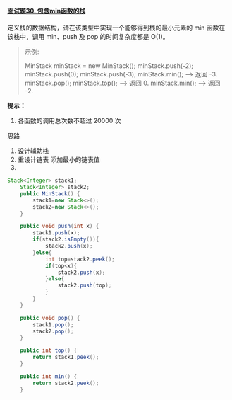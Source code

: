 #### [面试题30. 包含min函数的栈](https://leetcode-cn.com/problems/bao-han-minhan-shu-de-zhan-lcof/)

定义栈的数据结构，请在该类型中实现一个能够得到栈的最小元素的 min 函数在该栈中，调用 min、push 及 pop 的时间复杂度都是 O(1)。

> 示例:
>
> MinStack minStack = new MinStack();
> minStack.push(-2);
> minStack.push(0);
> minStack.push(-3);
> minStack.min();   --> 返回 -3.
> minStack.pop();
> minStack.top();      --> 返回 0.
> minStack.min();   --> 返回 -2.

**提示：**

1. 各函数的调用总次数不超过 20000 次

思路 

1. 设计辅助栈
2. 重设计链表 添加最小的链表值
3. 

```java
Stack<Integer> stack1;
    Stack<Integer> stack2;
    public MinStack() {
        stack1=new Stack<>();
        stack2=new Stack<>();
    }

    public void push(int x) {
        stack1.push(x);
        if(stack2.isEmpty()){
            stack2.push(x);
        }else{
            int top=stack2.peek();
            if(top<x){
                stack2.push(x);
            }else{
                stack2.push(top);
            }
        }
    }

    public void pop() {
        stack1.pop();
        stack2.pop();
    }

    public int top() {
        return stack1.peek();
    }

    public int min() {
        return stack2.peek();
    }
```

